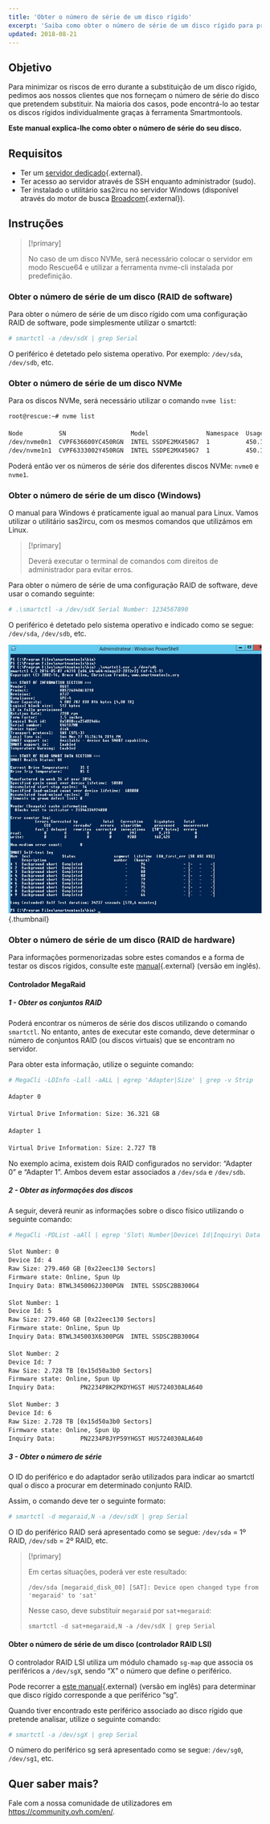 ```yaml
---
title: 'Obter o número de série de um disco rígido'
excerpt: 'Saiba como obter o número de série de um disco rígido para proceder à sua substituição'
updated: 2018-08-21
---
```


## Objetivo

Para minimizar os riscos de erro durante a substituição de um disco rígido, pedimos aos nossos clientes que nos forneçam o número de série do disco que pretendem substituir. Na maioria dos casos, pode encontrá-lo ao testar os discos rígidos individualmente graças à ferramenta Smartmontools.

**Este manual explica-lhe como obter o número de série do seu disco.**

## Requisitos

- Ter um [servidor dedicado](https://www.ovh.pt/servidores_dedicados/){.external}.
- Ter acesso ao servidor através de SSH enquanto administrador (sudo).
- Ter instalado o utilitário sas2ircu no servidor Windows (disponível através do motor de busca [Broadcom](https://www.broadcom.com/support/download-search/?dk=sas2ircu){.external}).

## Instruções

> [!primary]
>
> No caso de um disco NVMe, será necessário colocar o servidor em modo Rescue64 e utilizar a ferramenta nvme-cli instalada por predefinição.
> 

### Obter o número de série de um disco (RAID de software)

Para obter o número de série de um disco rígido com uma configuração RAID de software, pode simplesmente utilizar o smartctl:

```sh
# smartctl -a /dev/sdX | grep Serial
```

O periférico é detetado pelo sistema operativo. Por exemplo: `/dev/sda`, `/dev/sdb`, etc.

### Obter o número de série de um disco NVMe

Para os discos NVMe, será necessário utilizar o comando `nvme list`:

```sh
root@rescue:~# nvme list

Node          SN                  Model                Namespace  Usage                      Format   FW Rev
/dev/nvme0n1  CVPF636600YC450RGN  INTEL SSDPE2MX450G7  1          450.10 GB / 450.10 GB 512  B + 0 B  MDV10253
/dev/nvme1n1  CVPF6333002Y450RGN  INTEL SSDPE2MX450G7  1          450.10 GB / 450.10 GB 512  B + 0 B  MDV10253
```

Poderá então ver os números de série dos diferentes discos NVMe: `nvme0` e `nvme1`.

### Obter o número de série de um disco (Windows)

O manual para Windows é praticamente igual ao manual para Linux. Vamos utilizar o utilitário sas2ircu, com os mesmos comandos que utilizámos em Linux.

> [!primary]
>
> Deverá executar o terminal de comandos com direitos de administrador para evitar erros.
> 

Para obter o número de série de uma configuração RAID de software, deve usar o comando seguinte:

```sh
# .\smartctl -a /dev/sdX Serial Number: 1234567890
```

O periférico é detetado pelo sistema operativo e indicado como se segue: `/dev/sda`, `/dev/sdb`, etc.

![smart_sdb_windows](images/smart_sdb_windows.png){.thumbnail}

### Obter o número de série de um disco (RAID de hardware)

Para informações pormenorizadas sobre estes comandos e a forma de testar os discos rígidos, consulte este [manual](/pages/bare_metal_cloud/dedicated_servers/raid_hard){.external} (versão em inglês).

#### Controlador MegaRaid

##### 1 - Obter os conjuntos RAID

Poderá encontrar os números de série dos discos utilizando o comando `smartctl`. No entanto, antes de executar este comando, deve determinar o número de conjuntos RAID (ou discos virtuais) que se encontram no servidor.

Para obter esta informação, utilize o seguinte comando:

```sh
# MegaCli -LDInfo -Lall -aALL | egrep 'Adapter|Size' | grep -v Strip

Adapter 0

Virtual Drive Information: Size: 36.321 GB

Adapter 1

Virtual Drive Information: Size: 2.727 TB
```

No exemplo acima, existem dois RAID configurados no servidor: “Adapter 0” e “Adapter 1”. Ambos devem estar associados a `/dev/sda` e `/dev/sdb`.

##### 2 - Obter as informações dos discos

A seguir, deverá reunir as informações sobre o disco físico utilizando o seguinte comando:

```sh
# MegaCli -PDList -aAll | egrep 'Slot\ Number|Device\ Id|Inquiry\ Data|Raw|Firmware\ state' | sed 's/Slot/\nSlot/g'

Slot Number: 0
Device Id: 4
Raw Size: 279.460 GB [0x22eec130 Sectors]
Firmware state: Online, Spun Up
Inquiry Data: BTWL3450062J300PGN  INTEL SSDSC2BB300G4                     D2010355

Slot Number: 1
Device Id: 5
Raw Size: 279.460 GB [0x22eec130 Sectors] 
Firmware state: Online, Spun Up 
Inquiry Data: BTWL345003X6300PGN  INTEL SSDSC2BB300G4                     D2010355

Slot Number: 2
Device Id: 7
Raw Size: 2.728 TB [0x15d50a3b0 Sectors] 
Firmware state: Online, Spun Up 
Inquiry Data:       PN2234P8K2PKDYHGST HUS724030ALA640                    MF8OAA70

Slot Number: 3 
Device Id: 6 
Raw Size: 2.728 TB [0x15d50a3b0 Sectors] 
Firmware state: Online, Spun Up 
Inquiry Data:       PN2234P8JYP59YHGST HUS724030ALA640                    MF8OAA70
```

##### 3 - Obter o número de série

O ID do periférico e do adaptador serão utilizados para indicar ao smartctl qual o disco a procurar em determinado conjunto RAID.

Assim, o comando deve ter o seguinte formato:

```sh
# smartctl -d megaraid,N -a /dev/sdX | grep Serial
```

O ID do periférico RAID será apresentado como se segue: `/dev/sda` = 1º RAID, `/dev/sdb` = 2º RAID, etc.

> [!primary]
>
> Em certas situações, poderá ver este resultado:
> 
> ```
> /dev/sda [megaraid_disk_00] [SAT]: Device open changed type from 'megaraid' to 'sat'
> ```
> 
> Nesse caso, deve substituir `megaraid` por `sat+megaraid`:
>
> ```
> smartctl -d sat+megaraid,N -a /dev/sdX | grep Serial
> ```
>

#### Obter o número de série de um disco (controlador RAID LSI)

O controlador RAID LSI utiliza um módulo chamado `sg-map` que associa os periféricos a `/dev/sgX`, sendo “X” o número que define o periférico.

Pode recorrer a [este manual](/pages/bare_metal_cloud/dedicated_servers/raid_hard){.external} (versão em inglês) para determinar que disco rígido corresponde a que periférico “sg”.

Quando tiver encontrado este periférico associado ao disco rígido que pretende analisar, utilize o seguinte comando:

```sh
# smartctl -a /dev/sgX | grep Serial
```

O número do periférico sg será apresentado como se segue: `/dev/sg0`, `/dev/sg1`, etc.

## Quer saber mais?

Fale com a nossa comunidade de utilizadores em <https://community.ovh.com/en/>.